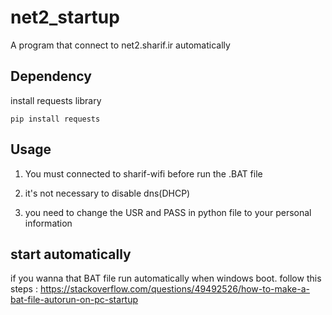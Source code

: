 # net2_startup
A program that connect to net2.sharif.ir automatically 


## Dependency
install requests library
```
pip install requests
```
## Usage

1. You must connected to sharif-wifi before run the .BAT file

2. it's not necessary to disable dns(DHCP)

3. you need to change the USR and PASS in python file to your personal information 
## start automatically
if you wanna that BAT file run automatically when windows boot. follow this steps : https://stackoverflow.com/questions/49492526/how-to-make-a-bat-file-autorun-on-pc-startup 
